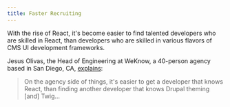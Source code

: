 ```yaml
---
title: Faster Recruiting
---
```


With the rise of React, it's become easier to find talented developers who are skilled in React, than developers who are skilled in various flavors of CMS UI development frameworks.

Jesus Olivas, the Head of Engineering at WeKnow, a 40-person agency based in San Diego, CA, [explains](https://www.youtube.com/watch?v=tWu1xfF18FI&feature=youtu.be&t=2392):

> On the agency side of things, it's easier to get a developer that knows React, than finding another developer that knows Drupal theming [and] Twig...
